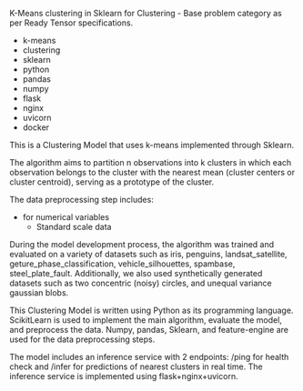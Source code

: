 K-Means clustering in Sklearn for Clustering - Base problem category as per Ready Tensor specifications.

- k-means
- clustering
- sklearn
- python
- pandas
- numpy
- flask
- nginx
- uvicorn
- docker

This is a Clustering Model that uses k-means implemented through Sklearn.

The algorithm aims to partition n observations into k clusters in which each observation belongs to the cluster with the nearest mean (cluster centers or cluster centroid), serving as a prototype of the cluster.

The data preprocessing step includes:

- for numerical variables
  - Standard scale data

During the model development process, the algorithm was trained and evaluated on a variety of datasets such as iris, penguins, landsat_satellite, geture_phase_classification, vehicle_silhouettes, spambase, steel_plate_fault. Additionally, we also used synthetically generated datasets such as two concentric (noisy) circles, and unequal variance gaussian blobs.

This Clustering Model is written using Python as its programming language. ScikitLearn is used to implement the main algorithm, evaluate the model, and preprocess the data. Numpy, pandas, Sklearn, and feature-engine are used for the data preprocessing steps.

The model includes an inference service with 2 endpoints: /ping for health check and /infer for predictions of nearest clusters in real time. The inference service is implemented using flask+nginx+uvicorn.
